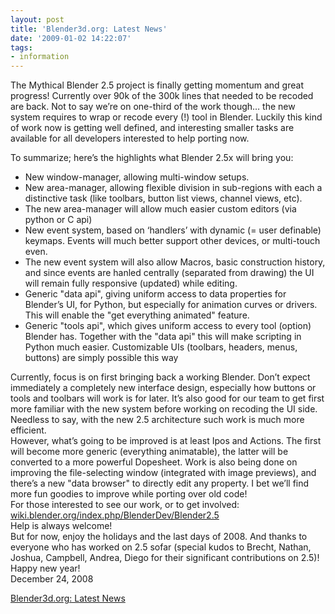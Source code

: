 ```yaml
---
layout: post
title: 'Blender3d.org: Latest News'
date: '2009-01-02 14:22:07'
tags:
- information
---
```


The Mythical Blender 2.5 project is finally getting momentum and great progress! Currently over 90k of the 300k lines that needed to be recoded are back. Not to say we’re on one-third of the work though…  the new system requires to wrap or recode every (!) tool in Blender. Luckily this kind of work now is getting well defined, and interesting smaller tasks are available for all developers interested to help porting now.

To summarize; here’s the highlights what Blender 2.5x will bring you:

- New window-manager, allowing multi-window setups.
- New area-manager, allowing flexible division in sub-regions with each a distinctive task (like toolbars, button list views, channel views, etc).
- The new area-manager will allow much easier custom editors (via python or C api)
- New event system, based on ‘handlers’ with dynamic (= user definable) keymaps. Events will much better support other devices, or multi-touch even.
- The new event system will also allow Macros, basic construction history, and since events are hanled centrally (separated from drawing) the UI will remain fully responsive (updated) while editing.
- Generic "data api", giving uniform access to data properties for Blender’s UI, for Python, but especially for animation curves or drivers. This will enable the "get everything animated" feature.
- Generic "tools api", which gives uniform access to every tool (option) Blender has. Together with the "data api" this will make scripting in Python much easier. Customizable UIs (toolbars, headers, menus, buttons) are simply possible  this  way

Currently, focus is on first bringing back a working Blender. Don’t expect immediately a completely new interface design, especially how buttons or tools and toolbars will work is for later. It’s also good for our team to get first more familiar with the new system before working on recoding the UI side. Needless to say, with the new 2.5 architecture such work is much more efficient.  
However, what’s going to be improved is at least Ipos and Actions. The first will become more generic (everything animatable), the latter will be converted to a more powerful Dopesheet. Work is also being done on improving the file-selecting window (integrated with image previews), and  there’s a new "data browser" to directly edit any property. I bet we’ll find more fun goodies to improve while porting over old code!  
For those interested to see our work, or to get involved:  
[wiki.blender.org/index.php/BlenderDev/Blender2.5](http://wiki.blender.org/index.php/BlenderDev/Blender2.5)  
Help is always welcome!  
But for now, enjoy the holidays and the last days of 2008. And thanks to everyone who has worked on 2.5 sofar (special kudos to Brecht, Nathan, Joshua, Campbell, Andrea, Diego for their significant contributions on 2.5)! Happy new year!  
December 24, 2008

[Blender3d.org: Latest News](http://feeds.feedburner.com/Blender3d)

